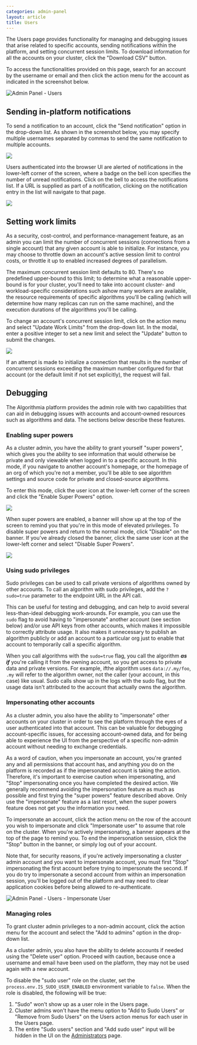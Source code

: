 ```yaml
---
categories: admin-panel
layout: article
title: Users
---
```


The Users page provides functionality for managing and debugging issues that arise related to specific accounts, sending notifications within the platform, and setting concurrent session limits. To download information for all the accounts on your cluster, click the "Download CSV" button. 

To access the functionalities provided on this page, search for an account by the username or email and then click the action menu for the account as indicated in the screenshot below.

![Admin Panel - Users]({{site.url}}/developers/images/post_images/algo-images-admin/algo-1609277500649.png)

## Sending in-platform notifications

To send a notification to an account, click the "Send notification" option in the drop-down list. As shown in the screenshot below, you may specify multiple usernames separated by commas to send the same notification to multiple accounts.

![]({{site.url}}/developers/images/post_images/algo-images-admin/algo-1617039346851.png)

Users authenticated into the browser UI are alerted of notifications in the lower-left corner of the screen, where a badge on the bell icon specifies the number of unread notifications. Click on the bell to access the notifications list. If a URL is supplied as part of a notification, clicking on the notification entry in the list will navigate to that page.

![]({{site.url}}/developers/images/post_images/algo-images-admin/algo-1617039541964.png)

## Setting work limits

As a security, cost-control, and performance-management feature, as an admin you can limit the number of concurrent sessions (connections from a single account) that any given account is able to initialize. For instance, you may choose to throttle down an account's active session limit to control costs, or throttle it up to enabled increased degrees of parallelism.

The maximum concurrent session limit defaults to 80. There's no predefined upper-bound to this limit; to determine what a reasonable upper-bound is for your cluster, you'll need to take into account <span style="font-family: inherit; font-size: 1em;">cluster- and workload-specific</span> <span style="font-family: inherit; font-size: 1em;">considerations such as</span><span style="font-family: inherit; font-size: 1em;">how many workers are available, the resource requirements of specific algorithms you'll be calling (which will determine how many replicas can run</span> <span style="font-family: inherit; font-size: 1em;">on the same machine), and the execution durations of the algorithms you'll be calling.</span>

To change an account's concurrent session limit, click on the action menu and select "Update Work Limits" from the drop-down list. In the modal, enter a positive integer to set a new limit and select the "Update" button to submit the changes.

![]({{site.url}}/developers/images/post_images/algo-images-admin/algo-1617040330708.png)

If an attempt is made to initialize a connection that results in the number of concurrent sessions exceeding the maximum number configured for that account (or the default limit if not set explicitly), the request will fail.

## Debugging

The Algorithmia platform provides the admin role with two capabilities that can aid in debugging issues with accounts and account-owned resources such as algorithms and data. The sections below describe these features.

### Enabling super powers

As a cluster admin, you have the ability to grant yourself "super powers", which gives you the ability to see information that would otherwise be private and only viewable when logged in to a specific account. In this mode, if you navigate to another account's homepage, or the homepage of an org of which you're not a member, you'll be able to see algorithm settings and source code for private and closed-source algorithms.

To enter this mode, click the user icon at the lower-left corner of the screen and click the "Enable Super Powers" option.

![]({{site.url}}/developers/images/post_images/algo-images-admin/algo-1617040679403.png)

When super powers are enabled, a banner will show up at the top of the screen to remind you that you're in this mode of elevated privileges. To disable super powers and return to the normal mode, click "Disable" on the banner. If you've already closed the banner, click the same user icon at the lower-left corner and select "Disable Super Powers".

![]({{site.url}}/developers/images/post_images/algo-images-admin/algo-1617040733749.png)

### Using sudo privileges

Sudo privileges can be used to call private versions of algorithms owned by other accounts. <span style="font-family: inherit; font-size: 1em;">To call an algorithm with sudo privileges, add the</span> `?sudo=true` <span style="font-family: inherit; font-size: 1em;">parameter to the endpoint URL in the API call.</span>

<span style="font-family: inherit; font-size: 1em;">This can</span> be useful for testing and debugging, and can help to avoid several less-than-ideal debugging work-arounds. For example, you can use the `sudo` flag to avoid having to "impersonate" another account (see section below) and/or use API keys from other accounts, which makes it impossible to correctly attribute usage. It also makes it unnecessary to publish an algorithm publicly or add an account to a particular org just to enable that account to temporarily call a specific algorithm.

When you call algorithms with the `sudo=true` flag, you call the algorithm **_as if_** <span style="font-family: inherit; font-size: 1em;">you're calling it from the owning account, so you get access</span> to private data and private versions. For example, if<span style="font-family: inherit; font-size: 1em;">the algorithm uses</span> `data://.my/foo`<span style="font-family: inherit; font-size: 1em;">,</span> `.my` <span style="font-family: inherit; font-size: 1em;">will refer to the algorithm owner, not the caller (your account, in this case) like usual.</span> <span style="font-family: inherit; font-size: 1em;">Sudo calls show up in the logs with the sudo flag, but the usage data isn't attributed to the account that actually owns the algorithm.</span>

### Impersonating other accounts

As a cluster admin, you also have the ability to "impersonate" other accounts on your cluster in order to see the platform through the eyes of a user authenticated into that account. This can be valuable for debugging account-specific issues, for accessing account-owned data, and for being able to experience the UI from the perspective of a specific non-admin account without needing to exchange credentials.

As a word of caution, when you impersonate an account, you're granted any and all permissions that account has, and anything you do on the platform is recorded as if the impersonated account is taking the action. Therefore, it's important to exercise caution when impersonating, and "Stop" impersonating once you have completed the desired action. We generally recommend avoiding the impersonation feature as much as possible and first trying the "super powers" feature described above. Only use the "impersonate" feature as a last resort, when the super powers feature does not get you the information you need.

To impersonate an account, click the action menu on the row of the account you wish to impersonate and click "Impersonate user" to assume that role on the cluster. When you're actively impersonating, a banner appears at the top of the page to remind you. To end the impersonation session, click the "Stop" button in the banner, or simply log out of your account.

Note that, for security reasons, if you're actively impersonating a cluster admin account and you want to impersonate account, you must first "Stop" impersonating the first account before trying to impersonate the second. If you do try to impersonate a second account from within an impersonation session, you'll be logged out of the platform and may need to clear application cookies before being allowed to re-authenticate.

![Admin Panel - Users - Impersonate User]({{site.url}}/developers/images/post_images/algo-images-admin/algo-1609284497795.png)

### Managing roles

To grant cluster admin privileges to a non-admin account, click the action menu for the account and select the "Add to admins" option in the drop-down list.

As a cluster admin, you also have the ability to delete accounts if needed using the "Delete user" option. Proceed with caution, because once a username and email have been used on the platform, they may not be used again with a new account.

To disable the "sudo user" role on the cluster, set the `process.env.IS_SUDO_USER_ENABLED` environment variable to `false`. When the role is disabled, the following will be true:

1.  "Sudo" won't show up as a user role in the Users page.
2.  Cluster admins won't have the menu option to "Add to Sudo Users" or "Remove from Sudo Users" on the Users action menus for each user in the Users page.
3.  The entire "Sudo users" section and "Add sudo user" input will be hidden in the UI on the [Administrators](/developers/administration/admin-panel/administrators) page.